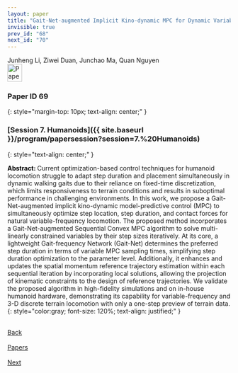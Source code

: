 ```yaml
---
layout: paper
title: "Gait-Net-augmented Implicit Kino-dynamic MPC for Dynamic Variable-frequency Humanoid Locomotion over Discrete Terrains"
invisible: true
prev_id: "68"
next_id: "70"
---
```

<div class="paper-authors">
  <div class="paper-author-box">
    <div class="paper-author-name">Junheng Li, Ziwei Duan, Junchao Ma, Quan Nguyen</div>
    <div class="paper-author-uni"></div>
  </div>
</div>

<div class="paper-pdf">
  <div>
    <a href="https://www.roboticsproceedings.org/rss21/p069.pdf" title="Download PDF" target="_blank">
      <img src="{{ site.baseurl }}/images/paper_link_cardinal_red.png" alt="Paper PDF" width="33" height="40" />
    </a>
  </div>
</div>

### Paper ID 69
{: style="margin-top: 10px; text-align: center;" }

### [Session 7. Humanoids]({{ site.baseurl }}/program/papersession?session=7.%20Humanoids)
{: style="text-align: center;" }

<b style="color: black;">Abstract: </b>Current optimization-based control techniques for humanoid locomotion struggle to adapt step duration and placement simultaneously in dynamic walking gaits due to their reliance on fixed-time discretization, which limits responsiveness to terrain conditions and results in suboptimal performance in challenging environments. In this work, we propose a Gait-Net-augmented implicit kino-dynamic model-predictive control (MPC) to simultaneously optimize step location, step duration, and contact forces for natural variable-frequency locomotion. The proposed method incorporates a Gait-Net-augmented Sequential Convex MPC algorithm to solve multi-linearly constrained variables by their step sizes iteratively. At its core, a lightweight Gait-frequency Network (Gait-Net) determines the preferred step duration in terms of variable MPC sampling times, simplifying step duration optimization to the parameter level. Additionally, it enhances and updates the spatial momentum reference trajectory estimation within each sequential iteration by incorporating local solutions, allowing the projection of kinematic constraints to the design of reference trajectories. We validate the proposed algorithm in high-fidelity simulations and on in-house humanoid hardware, demonstrating its capability for variable-frequency and 3-D discrete terrain locomotion with only a one-step preview of terrain data.
{: style="color:gray; font-size: 120%; text-align: justified;" }

<div class="paper-menu">
  <div class="paper-menu-inner">
    <a href="{{ site.baseurl }}/program/papers/68/" title="Previous Paper">
            <div class="paper-menu-icon">
                <i class="fa fa-chevron-left"></i><br>
                <span class="paper-menu-label">Back</span>
            </div>
        </a>
    <a href="{{ site.baseurl }}/program/papers" title="All Papers">
      <div class="paper-menu-icon">
        <i class="fa fa-list"></i><br>
        <span class="paper-menu-label">Papers</span>
      </div>
    </a>
    <a href="{{ site.baseurl }}/program/papers/70/" title="Next Paper">
            <div class="paper-menu-icon">
                <i class="fa fa-chevron-right"></i><br>
                <span class="paper-menu-label">Next</span>
            </div>
        </a>
  </div>
</div>
